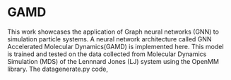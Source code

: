 # GAMD
This work showcases the application of Graph neural networks (GNN) to simulation particle systems. A neural network architecture called GNN Accelerated Molecular Dynamics(GAMD) is implemented here. 
This model is trained and tested on the data collected from Molecular Dynamics Simulation (MDS) of the Lennnard Jones (LJ) system using the OpenMM library. 
The datagenerate.py code, 

